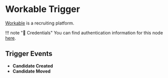 # Workable Trigger

[Workable](https://www.workable.com/) is a recruiting platform.

!!! note "🔑 Credentials"
    You can find authentication information for this node [here](/workflow/integrations/credentials/workable/).


## Trigger Events

- **Candidate Created**
- **Candidate Moved**
